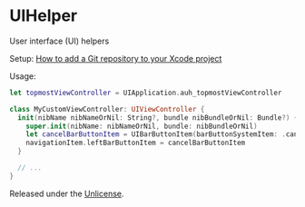 # UIHelper

User interface (UI) helpers

Setup: [How to add a Git repository to your Xcode project][1]

Usage:

```swift
let topmostViewController = UIApplication.auh_topmostViewController
```

```swift
class MyCustomViewController: UIViewController {
  init(nibName nibNameOrNil: String?, bundle nibBundleOrNil: Bundle?) {
    super.init(nibName: nibNameOrNil, bundle: nibBundleOrNil)
    let cancelBarButtonItem = UIBarButtonItem(barButtonSystemItem: .cancel, target: self, action: #selector(UIViewController.auh_dismissViewController))
    navigationItem.leftBarButtonItem = cancelBarButtonItem
  }

  // ...
}
```

Released under the [Unlicense][2].


  [1]: https://github.com/acani/Libraries
  [2]: http://unlicense.org
